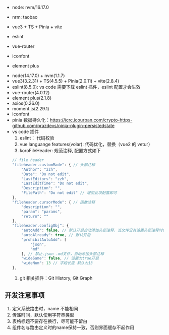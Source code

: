 * node: nvm/16.17.0
* nrm: taobao


* vue3 + TS + Pinia + vite
* eslint
* vue-router
* iconfont
* element plus
- node(14.17.0) + nvm(1.1.7)
- vue3(3.2.31) + TS(4.5.5) + Pinia(2.0.11) + vite(2.8.4)
- eslint(8.5.0): vs code 需要下载 eslint 插件，eslint 配置才会生效
- vue-router(4.0.12)
- element plus(2.1.8)
- axios(0.26.0)
- moment.js(2.29.1)
- iconfont
- pinia 数据持久化：https://icrc.icourban.com/crypto-https-github.com/prazdevs/pinia-plugin-persistedstate
- vs code 插件
  1. eslint： 代码校验
  2. vue languange features(volar): 代码优化，替换（vue2 的 vetur）
  3. koroFileHeader: 规范注释, 配置方式如下
  ```javascript
  // file header
  "fileheader.customMade": { // 头部注释
      "Author": "zzh",
      "Date": "Do not edit",
      "LastEditors": "zzh",
      "LastEditTime": "Do not edit",
      "Description": "",
      "FilePath": "Do not edit" // 增加此项配置即可
  },
  "fileheader.cursorMode": { // 函数注释
      "description": "",
      "param": "params",
      "return": ""
  },
  "fileheader.configObj": {
      "autoAdd": false, // 默认开启自动添加头部注释，当文件没有设置头部注释时保存会自动添加
      "autoAlready": true, // 默认开启
      "prohibitAutoAdd": [
          "json",
          "md"
      ], // 禁止.json .md文件，自动添加头部注释
      "wideSame": false, // 设置为true开启
      "wideNum": 13 // 字段长度 默认为13
  },
  ```
  1. git 相关插件：Git History, Git Graph

## 开发注意事项

1. 定义系统路由时，name 不能相同
2. 传递时间，默认使用字符串类型
3. 表格标题不要存在换行，尽可能不留白
4. 组件名与路由定义时的name保持一致，否则界面缓存不起作用

